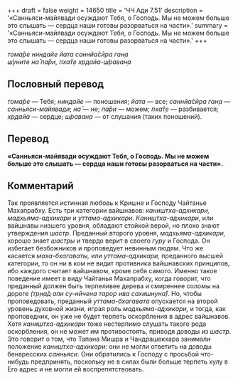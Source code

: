 +++
draft = false
weight = 14650
title = 'ЧЧ Ади 7.51'
description = '«Санньяси-майявади осуждают Тебя, о Господь. Мы не можем больше это слышать — сердца наши готовы разорваться на части».'
summary = '«Санньяси-майявади осуждают Тебя, о Господь. Мы не можем больше это слышать — сердца наши готовы разорваться на части».'
+++

_тома̄ре ниндайе йата саннйа̄сӣра ган̣а  
ш́уните на̄ па̄ри, пха̄т̣е хр̣дайа-ш́раван̣а_

## Пословный перевод

_тома̄ре_ — Тебя; _ниндайе_ — поношения; _йата_ — все; _саннйа̄сӣра_ _ган̣а_ — _санньяси-майявади_; _на̄_ — не; _па̄ри_ — можем; _пха̄т̣е_ — разбивается; _хр̣дайа_ — сердце; _ш́раван̣а_ — от слушания (таких поношений).

## Перевод

**«Санньяси-майявади осуждают Тебя, о Господь. Мы не можем больше это слышать — сердца наши готовы разорваться на части».**

## Комментарий

Так проявляется истинная любовь к Кришне и Господу Чайтанье Махапрабху. Есть три категории вайшнавов: _каништха-адхикари, мадхьяма-адхикари_ и _уттама-адхикари. Каништха-адхикари,_ или вайшнавы низшего уровня, обладают стойкой верой, но плохо знают утверждения _шастр_. Преданный второго уровня, _мадхьяма-адхикари,_ хорошо знает _шастры_ и твердо верит в своего _гуру_ и Господа. Он избегает безбожников и проповедует невинным людям. Что же касается _маха-бхагаваты,_ или _уттама-адхикари,_ преданного высшей категории, то он ни в ком не видит противника вайшнавских принципов, ибо каждого считает вайшнавом, кроме себя самого. Именно такое поведение имеет в виду Чайтанья Махапрабху, когда говорит, что преданный должен быть терпеливее дерева и смиреннее соломы на дороге _(тр̣н̣а̄д апи су-нӣчена тарор ива сахишн̣уна̄)_. Но, чтобы проповедовать, преданный _уттама-бхагавата_ опускается на второй уровень духовной жизни, играя роль _мадхьяма-адхикари,_ и тогда, как проповедник, он уже не будет терпеть оскорбления в адрес вайшнавов. Хотя _каништха-адхикари_ тоже нестерпимо слушать такого рода оскорбления, он не может им противостоять, приводя доводы из _шастр_. Это говорит о том, что Тапана Мишра и Чандрашекхара занимали положение _каништха-адхикари:_ они не могли ответить на доводы бенаресских _санньяси_. Они обратились к Господу с просьбой что-нибудь предпринять, поскольку не в силах были больше терпеть хулу в Его адрес и не могли ей воспрепятствовать.
